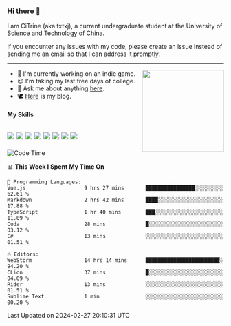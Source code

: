 ### Hi there 👋

I am CiTrine (aka txtxj), a current undergraduate student at the University of Science and Technology of China.

If you encounter any issues with my code, please create an issue instead of sending me an email so that I can address it promptly.

---

<img align="right" height="190" src="http://github-profile-summary-cards.vercel.app/api/cards/stats?username=txtxj&theme=vue">

- 🌱 I'm currently working on an indie game.
- 😉 I'm taking my last free days of college.
- 💬 Ask me about anything [here](https://github.com/txtxj/txtxj/issues).
- 🕊️ [Here](https://txtxj.top) is my blog.

#### My Skills

![](https://img.shields.io/badge/Unity-000000?logo=unity&logoColor=fff)
![](https://img.shields.io/badge/C%23-239120?logo=csharp&logoColor=fff)
![](https://img.shields.io/badge/Python-3e74a2?logo=python&logoColor=fff)
![](https://img.shields.io/badge/C++-65318e?logo=cplusplus&logoColor=fff)
![](https://img.shields.io/badge/C-5654a2?logo=c&logoColor=fff)
![](https://img.shields.io/badge/Vue-4FC08D?logo=vuedotjs&logoColor=fff)
![](https://img.shields.io/badge/Blender-f5792a?logo=blender&logoColor=fff)
![](https://img.shields.io/badge/MS%20SQL-cc2927?logo=microsoftsqlserver&logoColor=fff)
---

<!--START_SECTION:waka-->
![Code Time](http://img.shields.io/badge/Code%20Time-1%2C621%20hrs%208%20mins-blue)

📊 **This Week I Spent My Time On** 

```text
💬 Programming Languages: 
Vue.js                   9 hrs 27 mins       ████████████████░░░░░░░░░   62.61 % 
Markdown                 2 hrs 42 mins       ████░░░░░░░░░░░░░░░░░░░░░   17.88 % 
TypeScript               1 hr 40 mins        ███░░░░░░░░░░░░░░░░░░░░░░   11.09 % 
Cuda                     28 mins             █░░░░░░░░░░░░░░░░░░░░░░░░   03.12 % 
C#                       13 mins             ░░░░░░░░░░░░░░░░░░░░░░░░░   01.51 % 

🔥 Editors: 
WebStorm                 14 hrs 14 mins      ████████████████████████░   94.20 % 
CLion                    37 mins             █░░░░░░░░░░░░░░░░░░░░░░░░   04.09 % 
Rider                    13 mins             ░░░░░░░░░░░░░░░░░░░░░░░░░   01.51 % 
Sublime Text             1 min               ░░░░░░░░░░░░░░░░░░░░░░░░░   00.20 % 
```


 Last Updated on 2024-02-27 20:10:31 UTC
<!--END_SECTION:waka-->
